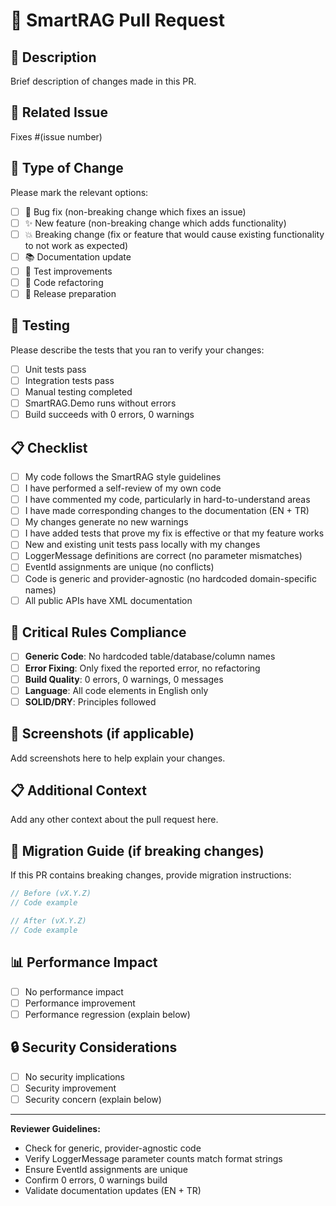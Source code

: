 # 🚀 SmartRAG Pull Request

## 📝 Description
Brief description of changes made in this PR.

## 🔗 Related Issue
Fixes #(issue number)

## 🔄 Type of Change
Please mark the relevant options:

- [ ] 🐛 Bug fix (non-breaking change which fixes an issue)
- [ ] ✨ New feature (non-breaking change which adds functionality)
- [ ] 💥 Breaking change (fix or feature that would cause existing functionality to not work as expected)
- [ ] 📚 Documentation update
- [ ] 🧪 Test improvements
- [ ] 🔧 Code refactoring
- [ ] 🚀 Release preparation

## 🧪 Testing
Please describe the tests that you ran to verify your changes:

- [ ] Unit tests pass
- [ ] Integration tests pass
- [ ] Manual testing completed
- [ ] SmartRAG.Demo runs without errors
- [ ] Build succeeds with 0 errors, 0 warnings

## 📋 Checklist
- [ ] My code follows the SmartRAG style guidelines
- [ ] I have performed a self-review of my own code
- [ ] I have commented my code, particularly in hard-to-understand areas
- [ ] I have made corresponding changes to the documentation (EN + TR)
- [ ] My changes generate no new warnings
- [ ] I have added tests that prove my fix is effective or that my feature works
- [ ] New and existing unit tests pass locally with my changes
- [ ] LoggerMessage definitions are correct (no parameter mismatches)
- [ ] EventId assignments are unique (no conflicts)
- [ ] Code is generic and provider-agnostic (no hardcoded domain-specific names)
- [ ] All public APIs have XML documentation

## 🚨 Critical Rules Compliance
- [ ] **Generic Code**: No hardcoded table/database/column names
- [ ] **Error Fixing**: Only fixed the reported error, no refactoring
- [ ] **Build Quality**: 0 errors, 0 warnings, 0 messages
- [ ] **Language**: All code elements in English only
- [ ] **SOLID/DRY**: Principles followed

## 📸 Screenshots (if applicable)
Add screenshots here to help explain your changes.

## 📋 Additional Context
Add any other context about the pull request here.

## 🔄 Migration Guide (if breaking changes)
If this PR contains breaking changes, provide migration instructions:

```csharp
// Before (vX.Y.Z)
// Code example

// After (vX.Y.Z)
// Code example
```

## 📊 Performance Impact
- [ ] No performance impact
- [ ] Performance improvement
- [ ] Performance regression (explain below)

## 🔒 Security Considerations
- [ ] No security implications
- [ ] Security improvement
- [ ] Security concern (explain below)

---

**Reviewer Guidelines:**
- Check for generic, provider-agnostic code
- Verify LoggerMessage parameter counts match format strings
- Ensure EventId assignments are unique
- Confirm 0 errors, 0 warnings build
- Validate documentation updates (EN + TR)
